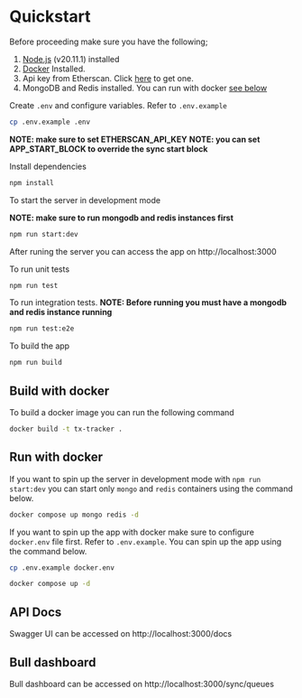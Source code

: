 # Quickstart

Before proceeding make sure you have the following;

1. [Node.js](https://nodejs.org/en/download) (v20.11.1) installed
2. [Docker](https://docs.docker.com/engine/install/) Installed.
3. Api key from Etherscan. Click [here](https://docs.etherscan.io/getting-started/viewing-api-usage-statistics) to get one.
4. MongoDB and Redis installed. You can run with docker [see below](#run-with-docker)

Create `.env` and configure variables. Refer to `.env.example`

```bash
cp .env.example .env
```
**NOTE: make sure to set ETHERSCAN_API_KEY**
**NOTE: you can set APP_START_BLOCK to override the sync start block**

Install dependencies

```bash
npm install
```

To start the server in development mode

**NOTE: make sure to run mongodb and redis instances first**

```bash
npm run start:dev
```

After runing the server you can access the app on http://localhost:3000

To run unit tests

```bash
npm run test
```

To run integration tests.
**NOTE: Before running you must have a mongodb and redis instance running**

```bash
npm run test:e2e
```

To build the app

```bash
npm run build
```

## Build with docker

To build a docker image you can run the following command

```bash
docker build -t tx-tracker .
```

## Run with docker

If you want to spin up the server in development mode with `npm run start:dev` you can start only `mongo` and `redis` containers using the command below.

```bash
docker compose up mongo redis -d
```

If you want to spin up the app with docker make sure to configure `docker.env` file first. Refer to `.env.example`. You can spin up the app using the command below.

```bash
cp .env.example docker.env

docker compose up -d
```

## API Docs

Swagger UI can be accessed on http://localhost:3000/docs

## Bull dashboard

Bull dashboard can be accessed on http://localhost:3000/sync/queues
